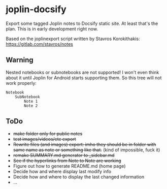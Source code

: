 # joplin-docsify
Export some tagged Joplin notes to Docsify static site. At least that's the plan.
This is in early development right now.

Based on the joplinexport script written by Stavros Korokithakis: https://gitlab.com/stavros/notes

## Warning
Nested notebooks or subnotebooks are not supported!
I won't even think about it until Joplin for Android starts supporting them.
So this tree will not work properly:
```
Notebook
    SubNotebook
        Note 1
        Note 2
```


## ToDo
- ~~make folder only for public notes~~
- ~~test images/videos/etc export~~
- ~~Rewrite files (and images) export: imho they should be in folder with same name as note or something like that.~~ (kind of impossible, fuck it)
- ~~remake SUMMARY.md generator to _sidebar.md~~ 
- ~~See if the hyperlinks from Note to Note are working~~
- Figure out how to generate README.md (home page)
- Decide how and where display last modify info
- Decide how and where to display the last changed information
- ...